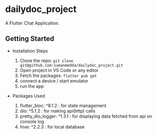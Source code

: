 # dailydoc_project

A Flutter Chat Application.

## Getting Started

- Installation Steps
    1. Clone the repo: `git clone git@github.com:sumanmedda/dailydoc_project.git`
    2. Open project in VS Code or any editor
    3. Fetch the packages: `flutter pub get` 
    4. connect a device / start emulator 
    5. run the app

- Packages Used
    1. flutter_bloc: ^8.1.2 : for state management
    2. dio: ^5.1.2 : for making api(http) calls
    3. pretty_dio_logger: ^1.3.1 : for displaying data fetched from api on console log
    4. hive: ^2.2.3 : for local database 
   